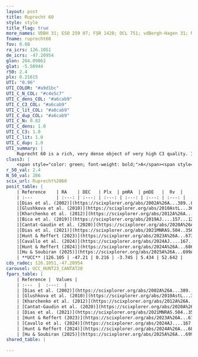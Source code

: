 ```yaml
---
layout: post
title: Ruprecht 60
style: style
title_flag: true
more_names: VDBH 31; ESO 259 07; FSR 1420; OCL 751; vdBergh-Hagen 31; MWSC 1485
fname: ruprecht60
fov: 0.08
ra_icrs: 126.1051
de_icrs: -47.20954
glon: 264.09862
glat: -5.50944
r50: 2.4
plx: 0.21615
UTI: "0.96"
UTI_COLOR: "#a9d1bc"
UTI_C_N_COL: "#c4e5c7"
UTI_C_dens_COL: "#a6cab9"
UTI_C_C3_COL: "#a6cab9"
UTI_C_lit_COL: "#a6cab9"
UTI_C_dup_COL: "#a6cab9"
UTI_C_N: 0.82
UTI_C_dens: 1.0
UTI_C_C3: 1.0
UTI_C_lit: 1.0
UTI_C_dup: 1.0
UTI_summary: |
    Ruprecht 60 is a rich, very dense object of very high C3 quality. It is very well-studied in the literature.
class3: |
    <span style="color: green; font-weight: bold;">A</span><span style="color: green; font-weight: bold;">A</span>
r_50_val: 2.4
N_50_val: 286
scix_url: Ruprecht%2060
posit_table: |
    | Reference    | RA    | DEC   | Plx  | pmRA  | pmDE   |  Rv  |
    | :---         | :---: | :---: | :---: | :---: | :---: | :---: |
    |[Dias et al. (2002)](https://scixplorer.org/abs/2002A%26A...389..871D) | 126.108 | -47.214 | -- | -1.29 | 3.5 | -- |
    |[Glushkova et al. (2010)](https://scixplorer.org/abs/2010AstL...36...75G) | 126.096 | -47.21 | -- | -- | -- | -- |
    |[Kharchenko et al. (2012)](https://scixplorer.org/abs/2012A%26A...543A.156K) | 126.108 | -47.2 | -- | -4.6 | 5.39 | -- |
    |[Bica et al. (2019)](https://scixplorer.org/abs/2019AJ....157...12B) | 126.118 | -47.206 | -- | -- | -- | -- |
    |[Cantat-Gaudin et al. (2020)](https://scixplorer.org/abs/2020A%26A...640A...1C) | 126.105 | -47.207 | 0.186 | -3.788 | 5.401 | -- |
    |[Dias et al. (2021)](https://scixplorer.org/abs/2021MNRAS.504..356D) | 126.101 | -47.199 | 0.186 | -3.779 | 5.387 | -- |
    |[Hunt & Reffert (2023)](https://scixplorer.org/abs/2023A%26A...673A.114H) | 126.11 | -47.211 | 0.218 | -3.744 | 5.436 | 53.362 |
    |[Cavallo et al. (2024)](https://scixplorer.org/abs/2024AJ....167...12C) | 126.106 | -47.205 | 0.214 | -- | -- | -- |
    |[Hunt & Reffert (2024)](https://scixplorer.org/abs/2024A%26A...686A..42H) | 126.11 | -47.211 | 0.218 | -3.744 | 5.436 | 53.362 |
    |[Hu & Soubiran (2025)](https://scixplorer.org/abs/2025A%26A...699A.246H) | 126.106 | -47.205 | -- | -- | -- | -- |
    | **UCC** |126.105 | -47.21 | 0.216 | -3.745 | 5.434 | 52.642 | 
cds_radec: 126.1051,-47.20954
carousel: UCC_HUNT23_CANTAT20
fpars_table: |
    | Reference |  Values |
    | :---  |  :---:  |
    | [Dias et al. (2002)](https://scixplorer.org/abs/2002A%26A...389..871D) | `E(B-V)=0.64, Dist=6160.0, Age=8.6` |
    | [Glushkova et al. (2010)](https://scixplorer.org/abs/2010AstL...36...75G) | `E(B-V)=0.57, Dm=12.84, Age=8.65` |
    | [Kharchenko et al. (2012)](https://scixplorer.org/abs/2012A%26A...543A.156K) | `e_bv=0.639, distance=5739, log_age=8.6` |
    | [Cantat-Gaudin et al. (2020)](https://scixplorer.org/abs/2020A%26A...640A...1C) | `AVNN=1.05, DMNN=13.18, AgeNN=8.99` |
    | [Dias et al. (2021)](https://scixplorer.org/abs/2021MNRAS.504..356D) | `Av=1.558, Dist=3959, logage=8.929, [Fe/H]=-0.125` |
    | [Hunt & Reffert (2023)](https://scixplorer.org/abs/2023A%26A...673A.114H) | `AV50=1.286, diffAV50=1.306, MOD50=13.061, logAge50=8.836` |
    | [Cavallo et al. (2024)](https://scixplorer.org/abs/2024AJ....167...12C) | `AV50=1.52, dMod50=12.53, logAge50=9.08, [Fe/H]50=-0.45` |
    | [Hunt & Reffert (2024)](https://scixplorer.org/abs/2024A%26A...686A..42H) | `MassJ=1695.43` |
    | [Hu & Soubiran (2025)](https://scixplorer.org/abs/2025A%26A...699A.246H) | `MA22=-0.21, MA23f=-0.38, MA23g=-0.29, MZ23=-0.64, MK24=-0.32, MF24=-0.32` |
shared_table: |
    
---
```

